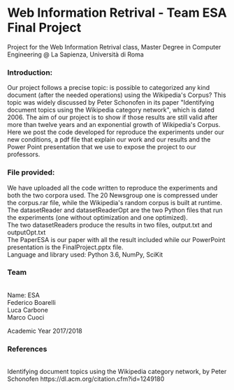 # Web Information Retrival - Team ESA Final Project
Project for the Web Information Retrival class, Master Degree in Computer Engineering @ La Sapienza, Università di Roma<br>

<h3>Introduction:</h3>

Our project follows a precise topic: is possible to categorized any kind document (after the needed operations) using the Wikipedia's Corpus? This topic was widely discussed by Peter Schonofen in its paper "Identifying document topics using the Wikipedia category network", which is dated 2006. The aim of our project is to show if those results are still valid after more than twelve years and an exponential growth of Wikipedia's Corpus. Here we post the code developed for reproduce the experiments under our new conditions, a pdf file that explain our work and our results and the Power Point presentation that we use to expose the project to our professors.<br>
<h3>File provided:</h3>

We have uploaded all the code written to reproduce the experiments and both the two corpora used. The 20 Newsgroup one is compressed under the corpus.rar file, while the Wikipedia's random corpus is built at runtime. The datasetReader and datasetReaderOpt are the two Python files that run the experiments (one without optimization and one optimized). <br>
The two datasetReaders produce the results in two files, output.txt and outputOpt.txt <br>
The PaperESA is our paper with all the result included while our PowerPoint presentation is the FinalProject.pptx file.
<br>
Language and library used: Python 3.6, NumPy, SciKit <br>

<h3>Team</h3><br>
Name: ESA <br>
Federico Boarelli<br>
Luca Carbone<br>
Marco Cuoci<br>

Academic Year 2017/2018 <br>

<h3>References</h3><br>
Identifying document topics using the Wikipedia category network, by Peter Schonofen
https://dl.acm.org/citation.cfm?id=1249180

